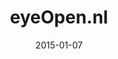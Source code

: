 ---
layout: site
title: "eyeOpen.nl"
date: 2015-01-07
categories: [community]
version: 1.6.6
major: 1
minor: 6
patch: 6
slug: eyeopen
link: https://www.eyeopen.nl
submitter: izelnakri
permalink: /sites/:slug
---